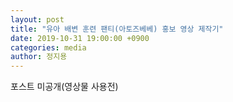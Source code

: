 ```yaml
---
layout: post
title: "유아 배변 훈련 팬티(아토즈베베) 홍보 영상 제작기"
date: 2019-10-31 19:00:00 +0900
categories: media
author: 정지용
---
```

포스트 미공개(영상물 사용전)